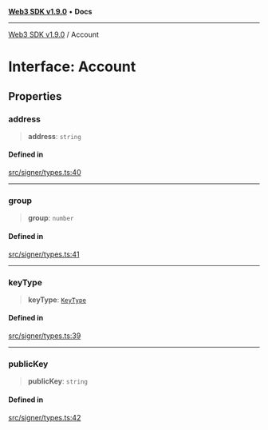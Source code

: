 [**Web3 SDK v1.9.0**](../README.md) • **Docs**

***

[Web3 SDK v1.9.0](../globals.md) / Account

# Interface: Account

## Properties

### address

> **address**: `string`

#### Defined in

[src/signer/types.ts:40](https://github.com/Mystic-Nayy/alephium-web3/blob/ee41f5e0e7d7fb0b155fe62f05b2ac03772895ca/packages/web3/src/signer/types.ts#L40)

***

### group

> **group**: `number`

#### Defined in

[src/signer/types.ts:41](https://github.com/Mystic-Nayy/alephium-web3/blob/ee41f5e0e7d7fb0b155fe62f05b2ac03772895ca/packages/web3/src/signer/types.ts#L41)

***

### keyType

> **keyType**: [`KeyType`](../type-aliases/KeyType.md)

#### Defined in

[src/signer/types.ts:39](https://github.com/Mystic-Nayy/alephium-web3/blob/ee41f5e0e7d7fb0b155fe62f05b2ac03772895ca/packages/web3/src/signer/types.ts#L39)

***

### publicKey

> **publicKey**: `string`

#### Defined in

[src/signer/types.ts:42](https://github.com/Mystic-Nayy/alephium-web3/blob/ee41f5e0e7d7fb0b155fe62f05b2ac03772895ca/packages/web3/src/signer/types.ts#L42)
